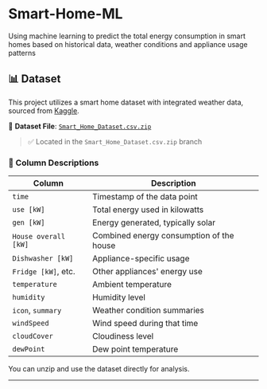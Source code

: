 # Smart-Home-ML
Using machine learning to predict the total energy consumption in smart homes based on historical data, weather conditions and appliance usage patterns 

## 📊 Dataset

This project utilizes a smart home dataset with integrated weather data, sourced from [Kaggle](https://www.kaggle.com/datasets/taranvee/smart-home-dataset-with-weather-information).

🔗 **Dataset File**: [`Smart_Home_Dataset.csv.zip`](https://github.com/sarahhigzi/Smart-Home-ML/blob/Smart_Home_Dataset.csv.zip/HomeC.csv.zip)

> ✅ Located in the `Smart_Home_Dataset.csv.zip` branch

### 🧾 Column Descriptions

| Column               | Description                                 |
|----------------------|---------------------------------------------|
| `time`               | Timestamp of the data point                 |
| `use [kW]`           | Total energy used in kilowatts              |
| `gen [kW]`           | Energy generated, typically solar           |
| `House overall [kW]` | Combined energy consumption of the house    |
| `Dishwasher [kW]`    | Appliance-specific usage                    |
| `Fridge [kW]`, etc.  | Other appliances' energy use                |
| `temperature`        | Ambient temperature                        |
| `humidity`           | Humidity level                             |
| `icon`, `summary`    | Weather condition summaries                |
| `windSpeed`          | Wind speed during that time                |
| `cloudCover`         | Cloudiness level                           |
| `dewPoint`           | Dew point temperature                      |

You can unzip and use the dataset directly for analysis.

---

